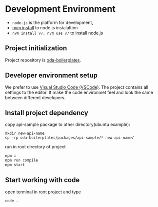 # Development Environment

* `node.js` is the platform for development,
* [nvm install](https://github.com/creationix/nvm#install-script) to node js instalaltion
* `nvm install v7; nvm use v7` to install node.js

## Project initialization

Project repository is [oda-boilerplates](http://gitlab.pfrus.com/vedmalex/oda-boilerplates.git).

## Developer environment setup

We prefer to use [Visual Studio Code \(VSCode\)](https://code.visualstudio.com/). The project contains all settings to the editor. It make the code environmet feel and look the same between different developers.

## Install project dependency
copy api-sample package to other directory(ubuntu example):

```
mkdir new-api-name
cp -rp oda-boilerplates/packages/api-sample/* new-api-name/

```

run in root directory of project

```bash
npm i
npm run compile
npm start
```

## Start working with code

open terminal in root project and type

```bash
code .
```



